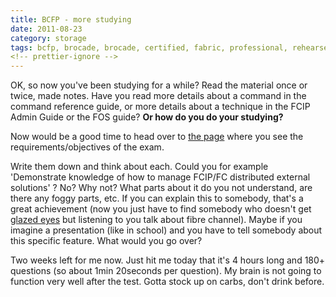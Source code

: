 ```yaml
---
title: BCFP - more studying
date: 2011-08-23
category: storage
tags: bcfp, brocade, brocade, certified, fabric, professional, rehearse, san, storage, network, studying
<!-- prettier-ignore -->
---
```


OK, so now you've been studying for a while? Read the material once or twice, made notes. Have you read more details about a command in the command reference guide, or more details about a technique in the FCIP Admin Guide or the FOS guide? **Or how do you do your studying?**

Now would be a good time to head over to [the page](http://community.brocade.com/docs/DOC-2041 "le page") where you see the requirements/objectives of the exam.

Write them down and think about each. Could you for example 'Demonstrate knowledge of how to manage FCIP/FC distributed external solutions' ? No? Why not? What parts about it do you not understand, are there any foggy parts, etc. If you can explain this to somebody, that's a great achievement (now you just have to find somebody who doesn't get [glazed eyes](http://www.urbandictionary.com/define.php?term=glazed%20eyes "ahh, urbandictionary to the rescue") but listening to you talk about fibre channel). Maybe if you imagine a presentation (like in school) and you have to tell somebody about this specific feature. What would you go over?

Two weeks left for me now. Just hit me today that it's 4 hours long and 180+ questions (so about 1min 20seconds per question). My brain is not going to function very well after the test. Gotta stock up on carbs, don't drink before.
